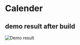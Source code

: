 # Calender
## demo result after build
![Demo result](https://scontent.fdad1-3.fna.fbcdn.net/v/t1.15752-9/279000866_821935182103878_6234457284037820385_n.png?_nc_cat=104&ccb=1-5&_nc_sid=ae9488&_nc_ohc=2ujCaZx4D3IAX-cStT8&_nc_ht=scontent.fdad1-3.fna&oh=03_AVKFoIa6CRoMAHy3APoJs4TASrIiZY_TjFJDIebVTTG-rw&oe=6294C5BE)